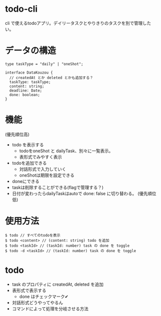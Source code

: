 # todo-cli
cli で使えるtodoアプリ。デイリータスクとやりきりのタスクを別で管理したい。

# データの構造

```tsx
type taskType = "daily" | "oneShot";

interface DataKouzou {
  // createdAt とか deleted とかも追加する？ 
  taskType: taskType;
  content: string;
  deadline: Date;
  done: boolean;
}
```

# 機能
(優先順位高)
- todo を表示する
  - todoをoneShot と dailyTask、別々に一覧表示。
  - 表形式でみやすく表示
- todoを追加できる
  - 対話形式で入力していく
  - oneShotは期限を設定できる
- doneにできる
- taskは削除することができる(flagで管理する？)
- 日付が変わったらdailyTaskはautoで done: false に切り替わる。
(優先順位低)

# 使用方法
```
$ todo // すべてのtodoを表示
$ todo <content> // (content: string) todo を追加
$ todo <taskId> // (taskId: number) task の done を toggle
$ todo -d <taskId> // (taskId: number) task の done を toggle

```
# todo
- task のプロパティに createdAt, deleted を追加
- 表形式で表示する
  - done はチェックマーク✔︎
- 対話形式どうやってやるん
- コマンドによって処理を分岐させる方法 
